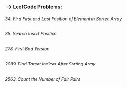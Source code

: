 
### --> LeetCode Problems:

###### 34. Find First and Last Position of Element in Sorted Array
###### 35. Search Insert Position
###### 278. First Bad Version
###### 2089. Find Target Indices After Sorting Array
###### 2563. Count the Number of Fair Pairs
